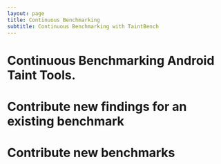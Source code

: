 ```yaml
---
layout: page
title: Continuous Benchmarking
subtitle: Continuous Benchmarking with TaintBench
---
```

# Continuous Benchmarking Android Taint Tools.

# Contribute new findings for an existing benchmark

# Contribute new benchmarks
